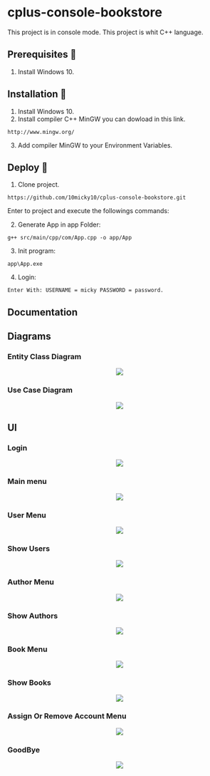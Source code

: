 # cplus-console-bookstore

This project is in console mode.
This project is whit C++ language.

## Prerequisites 🔨

1. Install Windows 10.

## Installation 🔧

1. Install Windows 10.
2. Install compiler C++ MinGW you can dowload in this link.
```
http://www.mingw.org/
```
3. Add compiler MinGW to your Environment Variables.

## Deploy 🚀

1. Clone project.
```
https://github.com/10micky10/cplus-console-bookstore.git
```

Enter to project and execute the followings commands:

2. Generate App in app Folder:

```
g++ src/main/cpp/com/App.cpp -o app/App
```

3. Init program:

```
app\App.exe
```

4. Login:

```
Enter With: USERNAME = micky PASSWORD = password.
```

## Documentation

## Diagrams

### Entity Class Diagram

<p align="center">
  <img src="documentation/entity-diagram.jpg">
</p>

### Use Case Diagram

<p align="center">
  <img src="documentation/use-case-diagram.jpg">
</p>

## UI

### Login

<p align="center">
  <img src="documentation/login.jpg">
</p>

### Main menu

<p align="center">
  <img src="documentation/main-menu.jpg">
</p>

### User Menu

<p align="center">
  <img src="documentation/menu-user.jpg">
</p>

### Show Users

<p align="center">
  <img src="documentation/show-user.jpg">
</p>

### Author Menu

<p align="center">
  <img src="documentation/menu-author.jpg">
</p>

### Show Authors

<p align="center">
  <img src="documentation/show-author.jpg">
</p>

### Book Menu

<p align="center">
  <img src="documentation/menu-book.jpg">
</p>

### Show Books

<p align="center">
  <img src="documentation/show-book.jpg">
</p>

### Assign Or Remove Account Menu

<p align="center">
  <img src="documentation/menu-assign-remove-author.jpg">
</p>

### GoodBye

<p align="center">
  <img src="documentation/bye.jpg">
</p>
